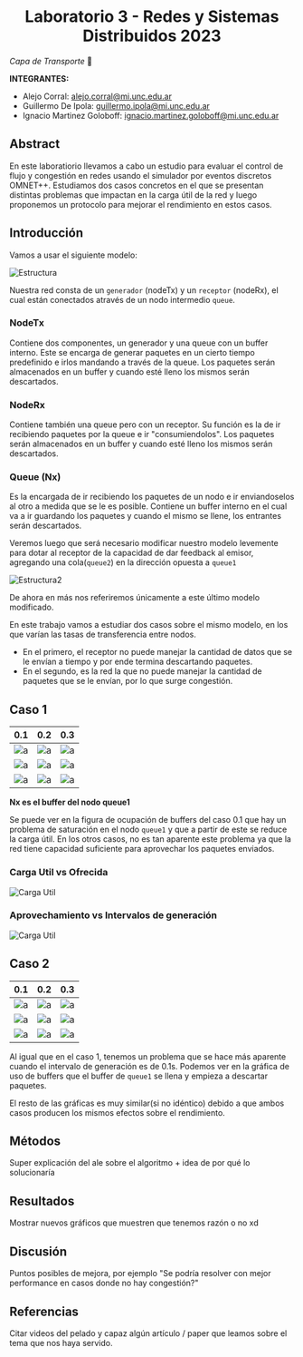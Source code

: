 <h1 align="center">Laboratorio 3 - Redes y Sistemas Distribuidos 2023</h1>


*Capa de Transporte* :whale:


**INTEGRANTES:**


* Alejo Corral: alejo.corral@mi.unc.edu.ar
* Guillermo De Ipola: guillermo.ipola@mi.unc.edu.ar
* Ignacio Martinez Goloboff: ignacio.martinez.goloboff@mi.unc.edu.ar

## Abstract
En este laboratiorio llevamos a cabo un estudio para evaluar el control de flujo y congestión en redes usando el simulador por eventos discretos OMNET++. Estudiamos dos casos concretos en el que se presentan distintas problemas que impactan en la carga útil de la red y luego proponemos un protocolo para mejorar el rendimiento en estos casos.


## Introducción

Vamos a usar el siguiente modelo:

![Estructura](/images/estructura_part1.png)

Nuestra red consta de un `generador` (nodeTx) y un `receptor` (nodeRx), el cual están conectados através de un nodo intermedio `queue`. 

### NodeTx 
Contiene dos componentes, un generador y una queue con un buffer interno. Este se encarga de generar paquetes en un cierto tiempo predefinido e irlos mandando a través de la queue. Los paquetes serán almacenados en un buffer y cuando esté lleno los mismos serán descartados.

### NodeRx
Contiene también una queue pero con un receptor. Su función es la de ir recibiendo paquetes por la queue e ir "consumiendolos". Los paquetes serán almacenados en un buffer y cuando esté lleno los mismos serán descartados.

### Queue (Nx)
Es la encargada de ir recibiendo los paquetes de un nodo e ir enviandoselos al otro a medida que se le es posible. 
Contiene un buffer interno en el cual va a ir guardando los paquetes y cuando el mismo se llene, los entrantes serán descartados.


Veremos luego que será necesario modificar nuestro modelo levemente para dotar al receptor de la capacidad de dar feedback al emisor, agregando una cola(`queue2`) en la dirección opuesta a `queue1`

![Estructura2](/images/estructura_part2.png)

De ahora en más nos referiremos únicamente a este último modelo modificado.

En este trabajo vamos a estudiar dos casos sobre el mismo modelo, en los que varían las tasas de transferencia entre nodos. 
- En el primero, el receptor no puede manejar la cantidad de datos que se le envían a tiempo y por ende termina descartando paquetes. 
- En el segundo, es la red la que no puede manejar la cantidad de paquetes que se le envían, por lo que surge congestión.

## Caso 1


| 0.1 | 0.2 | 0.3 |
|----------|----------|----------|
| ![a](/codigo1/graficas/buffers_caso1_0.1.png)    | ![a](/codigo1/graficas/buffers_caso1_0.2.png)   | ![a](/codigo1/graficas/buffers_caso1_0.3.png)   |
| ![a](/codigo1/graficas/env_rcv_caso1_0.1.png)    | ![a](/codigo1/graficas/env_rcv_caso1_0.2.png)   | ![a](/codigo1/graficas/env_rcv_caso1_0.3.png)   |
| ![a](/codigo1/graficas/retraso_caso1_0.1.png)    | ![a](/codigo1/graficas/retraso_caso1_0.2.png)   | ![a](/codigo1/graficas/retraso_caso1_0.3.png)   |

**Nx es el buffer del nodo queue1**

Se puede ver en la figura de ocupación de buffers del caso 0.1 que hay un problema de saturación en el nodo `queue1` y que a partir de este se reduce la carga útil. En los otros casos, no es tan aparente este problema ya que la red tiene capacidad suficiente para aprovechar los paquetes enviados.
### Carga Util vs Ofrecida

![Carga Util](/codigo1/graficas/carga.png)

### Aprovechamiento vs Intervalos de generación

![Carga Util](/codigo1/graficas/aprovechamiento.png)

## Caso 2

| 0.1 | 0.2 | 0.3 |
|----------|----------|----------|
| ![a](/codigo1/graficas/buffer_caso2_0.1.png)    | ![a](/codigo1/graficas/buffer_caso2_0.2.png)   | ![a](/codigo1/graficas/buffer_caso2_0.3.png)   |
| ![a](/codigo1/graficas/env_rcv_caso1_0.1.png)    | ![a](/codigo1/graficas/env_rcv_caso1_0.2.png)   | ![a](/codigo1/graficas/env_rcv_caso1_0.3.png)   |
| ![a](/codigo1/graficas/retraso_caso1_0.1.png)    | ![a](/codigo1/graficas/retraso_caso1_0.2.png)   | ![a](/codigo1/graficas/retraso_caso1_0.3.png)   |

Al igual que en el caso 1, tenemos un problema que se hace más aparente cuando el intervalo de generación es de 0.1s. Podemos ver en la gráfica de uso de buffers que el buffer de `queue1` se llena y empieza a descartar paquetes.

El resto de las gráficas es muy similar(si no idéntico) debido a que ambos casos producen los mismos efectos sobre el rendimiento.

## Métodos

Super explicación del ale sobre el algoritmo + idea de por qué lo solucionaría

## Resultados

Mostrar nuevos gráficos que muestren que tenemos razón o no xd

## Discusión

Puntos posibles de mejora, por ejemplo "Se podría resolver con mejor performance en casos donde no hay congestión?"

## Referencias

Citar videos del pelado y capaz algún artículo / paper que leamos sobre el tema que nos haya servido.